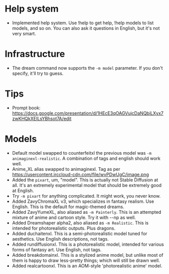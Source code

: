 # Help system
- Implemented help system. Use !help to get help, !help models to list models, and so on.
  You can also ask it questions in English, but it's not very smart.

# Infrastructure
- The dream command now supports the `-m model` parameter. If you don't specify, it'll try to guess.

# Tips
- Prompt book: https://docs.google.com/presentation/d/1HEcE3qOAGVujcDaNQbiLXyx7zwKHQkXEILsYBhsot7A/edit

# Models
- Default model swapped to counterfeitxl the previous model was `-m animaginexl-realistic`. A combination of tags and english should work well.
- Anime_XL alias swapped to animaginexl. Tag as per https://usercontent.irccloud-cdn.com/file/wvPDwUgC/image.png
- Added the `pixart`, um, "model". This is actually not Stable Diffusion at all. It's an extremely experimental model that should be extremely good at English.
- Try `-m pixart` for anything complicated. It might work, you never know.
- Added ZavyChromaXL v3, which specializes in fantasy realism. Use English. This is the default for magic-themed dreams.
- Added ZavyYumeXL, also aliased as `-m Painterly`. This is an attempted mixture of anime and cartoon style. Try it with --np as well.
- Added Dreamshaper alpha2, also aliased as `-m Realistic`. This is intended for photorealistic outputs. Plus dragons.
- Added duchaitenxl. This is a semi-photorealistic model tuned for aesthetics. Use English descriptions, not tags.
- Added rundiffusionxl. This is a photorealistic model, intended for various forms of fantasy art. Use English, not tags.
- Added breakdomainxl. This is a stylized anime model, but unlike most of them is happy to draw less-pretty things; which will still be drawn well.
- Added realcartoonxl. This is an AOM-style 'photorealistic anime' model.
